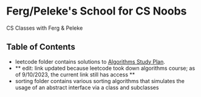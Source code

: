 # Ferg/Peleke's School for CS Noobs
CS Classes with Ferg & Peleke

## Table of Contents
- leetcode folder contains solutions to [Algorithms Study Plan](https://leetcode.com/problems/binary-search/?envType=study-plan&envId=algorithm-i&plan=algorithm).
- ** edit: link updated because leetcode took down algorithms course; as of 9/10/2023, the current link still has access **
- sorting folder contains various sorting algorithms that simulates the usage of an abstract interface via a class and subclasses





